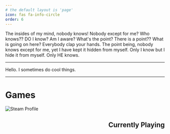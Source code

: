 ```yaml
---
# the default layout is 'page'
icon: fas fa-info-circle
order: 6
---
```


The insides of my mind, nobody knows! Nobody except for me? Who knows?? DO I know? Am I aware? What's the point? There is a point?? What is going on here? Everybody clap your hands.
The point being, nobody knows except for me, yet I have kept it hidden from myself. Only I know but I hide it from myself. 
Only HE knows.

---

Hello. I sometimes do cool things.

---

# Games

![Steam Profile](https://steam-widget.com/widget/img?id=FacistFemboy&purpose=github_repo&width=350)

<div style='text-align: right;'>
    <h2>Currently Playing</h2>
</div>

